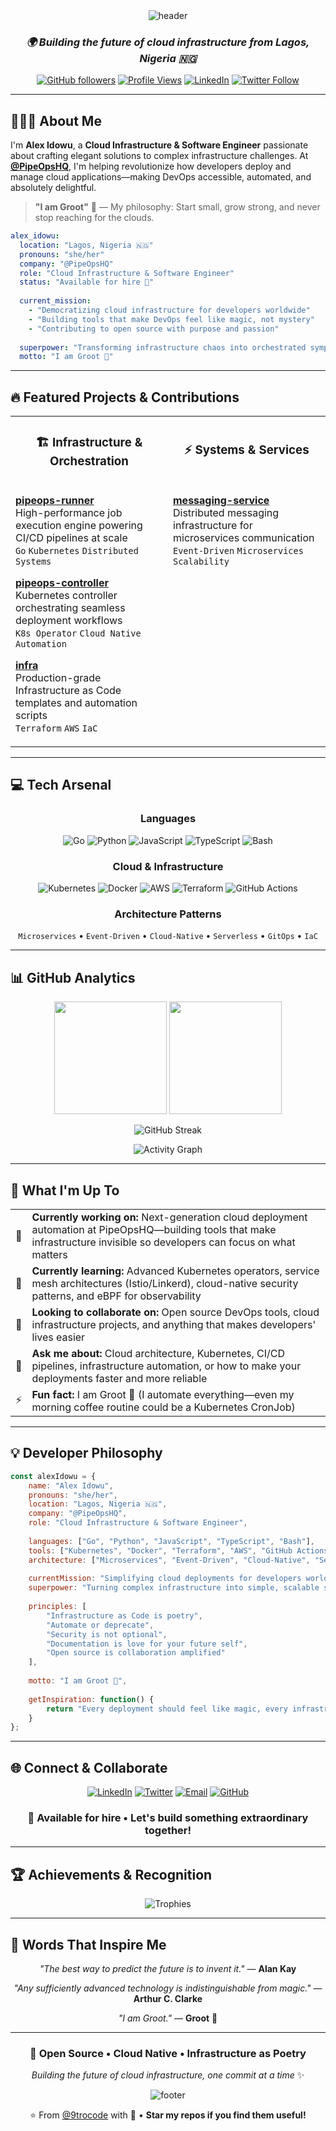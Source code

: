 <div align="center">
  <img src="https://capsule-render.vercel.app/api?type=waving&color=gradient&customColorList=6,11,20&height=180&section=header&text=Alex%20Idowu%20%7C%20@9trocode&fontSize=42&fontAlignY=32&desc=Cloud%20Architect%20%7C%20Infrastructure%20Poet%20%7C%20Open%20Source%20Advocate&descAlignY=51&descAlign=50&animation=twinkling" alt="header"/>
  
  <h3>
    <em>🌍 Building the future of cloud infrastructure from Lagos, Nigeria 🇳🇬</em>
  </h3>

  [![GitHub followers](https://img.shields.io/github/followers/9trocode?label=Follow&style=social)](https://github.com/9trocode)
  [![Profile Views](https://komarev.com/ghpvc/?username=9trocode&color=blueviolet&style=flat-square)](https://github.com/9trocode)
  [![LinkedIn](https://img.shields.io/badge/-Connect-0077B5?style=flat-square&logo=Linkedin&logoColor=white)](https://www.linkedin.com/in/nitrocode/)
  [![Twitter Follow](https://img.shields.io/twitter/follow/nitrocode?style=social)](https://twitter.com/nitrocode)

</div>

---

## 👩🏻‍💻 About Me

I'm **Alex Idowu**, a **Cloud Infrastructure & Software Engineer** passionate about crafting elegant solutions to complex infrastructure challenges. At **[@PipeOpsHQ](https://github.com/PipeOpsHQ)**, I'm helping revolutionize how developers deploy and manage cloud applications—making DevOps accessible, automated, and absolutely delightful.

> **"I am Groot"** 🌳 — My philosophy: Start small, grow strong, and never stop reaching for the clouds.

```yaml
alex_idowu:
  location: "Lagos, Nigeria 🇳🇬"
  pronouns: "she/her"
  company: "@PipeOpsHQ"
  role: "Cloud Infrastructure & Software Engineer"
  status: "Available for hire 💼"
  
  current_mission:
    - "Democratizing cloud infrastructure for developers worldwide"
    - "Building tools that make DevOps feel like magic, not mystery"
    - "Contributing to open source with purpose and passion"
  
  superpower: "Transforming infrastructure chaos into orchestrated symphonies"
  motto: "I am Groot 🌳"
```

---

## 🔥 Featured Projects & Contributions

<table>
  <tr>
    <td align="center" width="50%">
      <h3>🏗️ Infrastructure & Orchestration</h3>
    </td>
    <td align="center" width="50%">
      <h3>⚡ Systems & Services</h3>
    </td>
  </tr>
  <tr>
    <td valign="top">
      
**[pipeops-runner](https://github.com/PipeOpsHQ/pipeops-runner)**  
High-performance job execution engine powering CI/CD pipelines at scale  
`Go` `Kubernetes` `Distributed Systems`

**[pipeops-controller](https://github.com/PipeOpsHQ/pipeops-controller)**  
Kubernetes controller orchestrating seamless deployment workflows  
`K8s Operator` `Cloud Native` `Automation`

**[infra](https://github.com/PipeOpsHQ/infra)**  
Production-grade Infrastructure as Code templates and automation scripts  
`Terraform` `AWS` `IaC`

</td>
    <td valign="top">

**[messaging-service](https://github.com/PipeOpsHQ/messaging-service)**  
Distributed messaging infrastructure for microservices communication  
`Event-Driven` `Microservices` `Scalability`

</td>
  </tr>
</table>

---

## 💻 Tech Arsenal

<div align="center">

### Languages
![Go](https://img.shields.io/badge/Go-%2300ADD8.svg?style=for-the-badge&logo=go&logoColor=white)
![Python](https://img.shields.io/badge/Python-3776AB?style=for-the-badge&logo=python&logoColor=white)
![JavaScript](https://img.shields.io/badge/JavaScript-%23323330.svg?style=for-the-badge&logo=javascript&logoColor=%23F7DF1E)
![TypeScript](https://img.shields.io/badge/TypeScript-%23007ACC.svg?style=for-the-badge&logo=typescript&logoColor=white)
![Bash](https://img.shields.io/badge/Bash-%23121011.svg?style=for-the-badge&logo=gnu-bash&logoColor=white)

### Cloud & Infrastructure
![Kubernetes](https://img.shields.io/badge/Kubernetes-%23326ce5.svg?style=for-the-badge&logo=kubernetes&logoColor=white)
![Docker](https://img.shields.io/badge/Docker-%230db7ed.svg?style=for-the-badge&logo=docker&logoColor=white)
![AWS](https://img.shields.io/badge/AWS-%23FF9900.svg?style=for-the-badge&logo=amazon-aws&logoColor=white)
![Terraform](https://img.shields.io/badge/Terraform-%235835CC.svg?style=for-the-badge&logo=terraform&logoColor=white)
![GitHub Actions](https://img.shields.io/badge/GitHub%20Actions-%232671E5.svg?style=for-the-badge&logo=githubactions&logoColor=white)

### Architecture Patterns
`Microservices` • `Event-Driven` • `Cloud-Native` • `Serverless` • `GitOps` • `IaC`

</div>

---

## 📊 GitHub Analytics

<div align="center">
  
  <img height="180em" src="https://github-readme-stats.vercel.app/api?username=9trocode&show_icons=true&theme=tokyonight&include_all_commits=true&count_private=true&hide_border=true&bg_color=0D1117&title_color=7C3AED&icon_color=7C3AED&text_color=C9D1D9"/>
  <img height="180em" src="https://github-readme-stats.vercel.app/api/top-langs/?username=9trocode&layout=compact&theme=tokyonight&hide_border=true&bg_color=0D1117&title_color=7C3AED&text_color=C9D1D9&langs_count=8"/>

</div>

<div align="center">
  
  ![GitHub Streak](https://github-readme-streak-stats.herokuapp.com/?user=9trocode&theme=tokyonight&hide_border=true&background=0D1117&ring=7C3AED&fire=7C3AED&currStreakLabel=7C3AED)

</div>

<div align="center">
  
  ![Activity Graph](https://github-readme-activity-graph.vercel.app/graph?username=9trocode&theme=tokyo-night&hide_border=true&bg_color=0D1117&color=7C3AED&line=7C3AED&point=C9D1D9)

</div>

---

## 🎯 What I'm Up To

<table>
  <tr>
    <td>🔭</td>
    <td><strong>Currently working on:</strong> Next-generation cloud deployment automation at PipeOpsHQ—building tools that make infrastructure invisible so developers can focus on what matters</td>
  </tr>
  <tr>
    <td>🌱</td>
    <td><strong>Currently learning:</strong> Advanced Kubernetes operators, service mesh architectures (Istio/Linkerd), cloud-native security patterns, and eBPF for observability</td>
  </tr>
  <tr>
    <td>👯</td>
    <td><strong>Looking to collaborate on:</strong> Open source DevOps tools, cloud infrastructure projects, and anything that makes developers' lives easier</td>
  </tr>
  <tr>
    <td>💬</td>
    <td><strong>Ask me about:</strong> Cloud architecture, Kubernetes, CI/CD pipelines, infrastructure automation, or how to make your deployments faster and more reliable</td>
  </tr>
  <tr>
    <td>⚡</td>
    <td><strong>Fun fact:</strong> I am Groot 🌳 (I automate everything—even my morning coffee routine could be a Kubernetes CronJob)</td>
  </tr>
</table>

---

## 💡 Developer Philosophy

```javascript
const alexIdowu = {
    name: "Alex Idowu",
    pronouns: "she/her",
    location: "Lagos, Nigeria 🇳🇬",
    company: "@PipeOpsHQ",
    role: "Cloud Infrastructure & Software Engineer",
    
    languages: ["Go", "Python", "JavaScript", "TypeScript", "Bash"],
    tools: ["Kubernetes", "Docker", "Terraform", "AWS", "GitHub Actions"],
    architecture: ["Microservices", "Event-Driven", "Cloud-Native", "Serverless"],
    
    currentMission: "Simplifying cloud deployments for developers worldwide",
    superpower: "Turning complex infrastructure into simple, scalable solutions",
    
    principles: [
        "Infrastructure as Code is poetry",
        "Automate or deprecate",
        "Security is not optional",
        "Documentation is love for your future self",
        "Open source is collaboration amplified"
    ],
    
    motto: "I am Groot 🌳",
    
    getInspiration: function() {
        return "Every deployment should feel like magic, every infrastructure decision should be deliberate, and every line of code should serve a purpose.";
    }
};
```

---

## 🌐 Connect & Collaborate

<div align="center">

[![LinkedIn](https://img.shields.io/badge/LinkedIn-%230077B5.svg?style=for-the-badge&logo=linkedin&logoColor=white)](https://www.linkedin.com/in/nitrocode/)
[![Twitter](https://img.shields.io/badge/Twitter-%231DA1F2.svg?style=for-the-badge&logo=Twitter&logoColor=white)](https://twitter.com/nitrocode)
[![Email](https://img.shields.io/badge/Email-D14836?style=for-the-badge&logo=gmail&logoColor=white)](mailto:alexidowu25@gmail.com)
[![GitHub](https://img.shields.io/badge/GitHub-%23121011.svg?style=for-the-badge&logo=github&logoColor=white)](https://github.com/9trocode)

</div>

<div align="center">
  <h3>💼 Available for hire • Let's build something extraordinary together!</h3>
</div>

---

## 🏆 Achievements & Recognition

<div align="center">

![Trophies](https://github-profile-trophy.vercel.app/?username=9trocode&theme=tokyonight&no-frame=true&no-bg=true&margin-w=4&column=7)

</div>

---

## 💭 Words That Inspire Me

<div align="center">

*"The best way to predict the future is to invent it."* — **Alan Kay**

*"Any sufficiently advanced technology is indistinguishable from magic."* — **Arthur C. Clarke**

*"I am Groot."* — **Groot** 🌳

</div>

---

<div align="center">
  
### 🌟 Open Source • Cloud Native • Infrastructure as Poetry

*Building the future of cloud infrastructure, one commit at a time* ✨

<img src="https://capsule-render.vercel.app/api?type=waving&color=gradient&customColorList=6,11,20&height=100&section=footer" alt="footer"/>

⭐️ From [@9trocode](https://github.com/9trocode) with 💜 • **Star my repos if you find them useful!**

</div>
